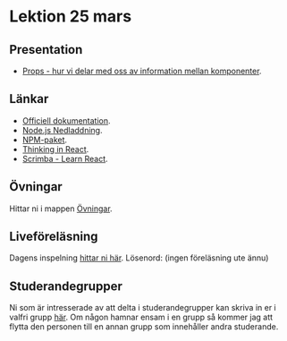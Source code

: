 # Lektion 25 mars

## Presentation
- [Props - hur vi delar med oss av information mellan komponenter]().

## Länkar
- [Officiell dokumentation](https://reactjs.org/).
- [Node.js Nedladdning](https://nodejs.org/en/download).
- [NPM-paket](https://www.npmjs.com/).
- [Thinking in React](https://reactjs.org/docs/thinking-in-react.html).
- [Scrimba - Learn React](https://scrimba.com/learn/learnreact).

## Övningar
Hittar ni i mappen [Övningar](https://github.com/Santosnr6/lektion_27_mars/tree/main/%C3%96vningar).

## Liveföreläsning
Dagens inspelning [hittar ni här](). Lösenord: (ingen föreläsning ute ännu)

## Studerandegrupper
Ni som är intresserade av att delta i studerandegrupper kan skriva in er i valfri grupp [här](https://docs.google.com/document/d/179YYbPcJSsOzk_GbDWZUCH55reVrCRdyAnLf8lafguY/edit?usp=sharing). Om någon hamnar ensam i en grupp så kommer jag att flytta den personen till en annan grupp som innehåller andra studerande.
